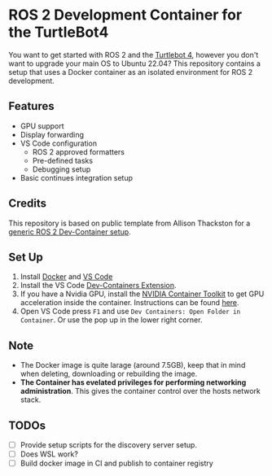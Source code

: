 # ROS 2 Development Container for the TurtleBot4 

You want to get started with ROS 2 and the [Turtlebot 4](https://clearpathrobotics.com/turtlebot-4/), however you don't want to upgrade your main OS to Ubuntu 22.04?
This repository contains a setup that uses a Docker container as an isolated environment for ROS 2 development.

## Features

- GPU support 
- Display forwarding
- VS Code configuration
  - ROS 2 approved formatters
  - Pre-defined tasks
  - Debugging setup
- Basic continues integration setup

## Credits

This repository is based on public template from Allison Thackston for a [generic ROS 2 Dev-Container setup](https://github.com/athackst/vscode_ros2_workspace). 

## Set Up

1. Install [Docker](https://docs.docker.com/get-docker/) and [VS Code](https://code.visualstudio.com/download)
2. Install the VS Code [Dev-Containers Extension](https://marketplace.visualstudio.com/items?itemName=ms-vscode-remote.remote-containers).
3. If you have a Nvidia GPU, install the [NVIDIA Container Toolkit](https://github.com/NVIDIA/nvidia-container-toolkit) to get GPU acceleration inside the container. Instructions can be found [here](https://docs.nvidia.com/datacenter/cloud-native/container-toolkit/latest/install-guide.html#setting-up-nvidia-container-toolkit).
4. Open VS Code press `F1` and use `Dev Containers: Open Folder in Container`. Or use the pop up in the lower right corner.

## Note

- The Docker image is quite larage (around 7.5GB), keep that in mind when deleting, downloading or rebuilding the image.
- **The Container has evelated privileges for performing networking administration**. This gives the container control over the hosts network stack.

## TODOs

- [ ] Provide setup scripts for the discovery server setup.
- [ ] Does WSL work?
- [ ] Build docker image in CI and publish to container registry